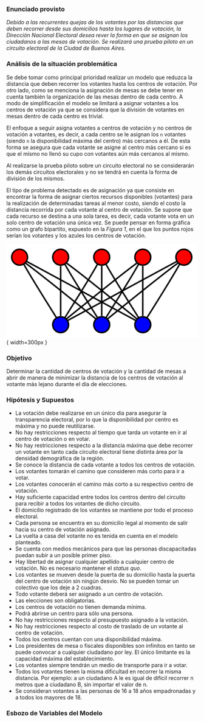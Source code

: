 ### Enunciado provisto 

_Debido a las recurrentes quejas de los votantes por las distancias que deben recorrer desde sus domicilios hasta los lugares de votación, la Dirección Nacional Electoral desea rever la forma en que se asignan los ciudadanos a las mesas de votación. Se realizará una prueba piloto en un circuito electoral de la Ciudad de Buenos Aires._

### Análisis de la situación problemática

Se debe tomar como principal prioridad realizar un modelo que reduzca la distancia que deben recorrer los votantes hasta los centros de votación. Por otro lado, como se menciona la asignación de mesas se debe tener en cuenta también la organización de las mesas dentro de cada centro. A modo de simplificación el modelo se limitará a asignar votantes a los centros de votación ya que se considera que la división de votantes en mesas dentro de cada centro es trivial.

El enfoque a seguir asigna votantes a centros de votación y no centros de votación a votantes, es decir, a cada centro se le asignan los `n` votantes (siendo `n` la disponibilidad máxima del centro) más cercanos a él. De esta forma se asegura que cada votante se asigne al centro más cercano si es que el mismo no llenó su cupo con votantes aún más cercanos al mismo.

Al realizarse la prueba piloto sobre un circuito electoral no se considerarán los demás circuitos electorales y no se tendrá en cuenta la forma de división de los mismos.

El tipo de problema detectado es de asignación ya que consiste en encontrar la forma de asignar ciertos recursos disponibles (votantes) para la realización de determinadas tareas al menor costo, siendo el costo la distancia recorrida por cada votante al centro de votación. Se supone que cada recurso se destina a una sola tarea, es decir, cada votante vota en un solo centro de votación una única vez. Se puede pensar en forma gráfica como un grafo bipartito, expuesto en la _Figura 1_, en el que los puntos rojos serían los votantes y los azules los centros de votación.

![Grafo bipartito del problema de asignación](grafo.jpg){ width=300px }

### Objetivo

Determinar la cantidad de centros de votación y la cantidad de mesas a abrir de manera de minimizar la distancia de los centros de votación al votante más lejano durante el día de elecciones.

### Hipótesis y Supuestos

- La votación debe realizarse en un único día para asegurar la transparencia electoral, por lo que la disponibilidad por centro es máxima y no puede reutilizarse.
- No hay restricciones respecto al tiempo que tarda un votante en ir al centro de votación o en votar.
- No hay restricciones respecto a la distancia máxima que debe recorrer un votante en tanto cada circuito electoral tiene distinta área por la densidad demográfica de la región. 
- Se conoce la distancia de cada votante a todos los centros de votación.
- Los votantes tomarán el camino que consideren más corto para ir a votar.
- Los votantes conocerán el camino más corto a su respectivo centro de votación.
- Hay suficiente capacidad entre todos los centros dentro del circuito para recibir a todos los votantes de dicho circuito.
- El domicilio registrado de los votantes se mantiene por todo el proceso electoral.
- Cada persona se encuentra en su domicilio legal al momento de salir hacia su centro de votación asignado.
- La vuelta a casa del votante no es tenida en cuenta en el modelo planteado.
- Se cuenta con medios mecánicos para que las personas discapacitadas puedan subir a un posible primer piso. 
- Hay libertad de asignar cualquier apellido a cualquier centro de votación. No es necesario mantener el _status quo_.
- Los votantes se mueven desde la puerta de su domicilio hasta la puerta del centro de votación sin ningún desvío. No se pueden tomar un colectivo que los deje a 2 cuadras.
- Todo votante deberá ser asignado a un centro de votación. 
- Las elecciones son obligatorias.
- Los centros de votación no tienen demanda mínima. 
- Podrá abrirse un centro para sólo una persona.
- No hay restricciones respecto al presupuesto asignado a la votación.
- No hay restricciones respecto al costo de traslado de un votante al centro de votación.
- Todos los centros cuentan con una disponibilidad máxima. 
- Los presidentes de mesa o fiscales disponibles son infinitos en tanto se puede convocar a cualquier ciudadano por ley. El único limitante es la capacidad máxima del establecimiento. 
- Los votantes siempre tendrán un medio de transporte para ir a votar.
- Todos los votantes tienen la misma dificultad en recorrer la misma distancia. Por ejemplo: a un ciudadano A le es igual de difícil recorrer n metros que a ciudadano B, sin importar el valor de n.
- Se consideran votantes a las personas de 16 a 18 años empadronadas y a todos los mayores de 18.

### Esbozo de Variables del Modelo

